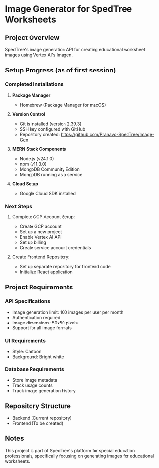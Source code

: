 # Image Generator for SpedTree Worksheets

## Project Overview
SpedTree's image generation API for creating educational worksheet images using Vertex AI's Imagen.

## Setup Progress (as of first session)

### Completed Installations
1. **Package Manager**
   - Homebrew (Package Manager for macOS)

2. **Version Control**
   - Git is installed (version 2.39.3)
   - SSH key configured with GitHub
   - Repository created: https://github.com/Pranavc-SpedTree/Image-Gen

3. **MERN Stack Components**
   - Node.js (v24.1.0)
   - npm (v11.3.0)
   - MongoDB Community Edition
   - MongoDB running as a service

4. **Cloud Setup**
   - Google Cloud SDK installed

### Next Steps
1. Complete GCP Account Setup:
   - Create GCP account
   - Set up a new project
   - Enable Vertex AI API
   - Set up billing
   - Create service account credentials

2. Create Frontend Repository:
   - Set up separate repository for frontend code
   - Initialize React application

## Project Requirements

### API Specifications
- Image generation limit: 100 images per user per month
- Authentication required
- Image dimensions: 50x50 pixels
- Support for all image formats

### UI Requirements
- Style: Cartoon
- Background: Bright white

### Database Requirements
- Store image metadata
- Track usage counts
- Track image generation history

## Repository Structure
- Backend (Current repository)
- Frontend (To be created)

## Notes
This project is part of SpedTree's platform for special education professionals, specifically focusing on generating images for educational worksheets. 